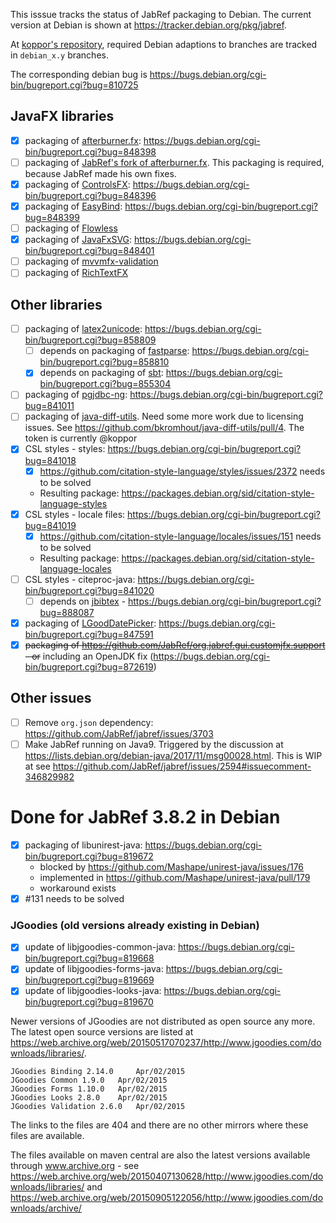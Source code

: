 This isssue tracks the status of JabRef packaging to Debian. The current version at Debian is shown at https://tracker.debian.org/pkg/jabref.

At [koppor's repository](https://github.com/koppor/jabref/), required Debian adaptions to branches are tracked in `debian_x.y` branches.

The corresponding debian bug is https://bugs.debian.org/cgi-bin/bugreport.cgi?bug=810725

## JavaFX libraries

- [x] packaging of [afterburner.fx](http://afterburner.adam-bien.com/): https://bugs.debian.org/cgi-bin/bugreport.cgi?bug=848398
- [ ] packaging of [JabRef's fork of afterburner.fx](https://github.com/JabRef/afterburner.fx).
  This packaging is required, because JabRef made his own fixes.
- [x] packaging of [ControlsFX](http://fxexperience.com/controlsfx/): https://bugs.debian.org/cgi-bin/bugreport.cgi?bug=848396
- [x] packaging of [EasyBind](https://github.com/TomasMikula/EasyBind): https://bugs.debian.org/cgi-bin/bugreport.cgi?bug=848399
- [ ] packaging of [Flowless](https://github.com/TomasMikula/Flowless)
- [x] packaging of [JavaFxSVG](https://github.com/codecentric/javafxsvg): https://bugs.debian.org/cgi-bin/bugreport.cgi?bug=848401
- [ ] packaging of [mvvmfx-validation](https://github.com/sialcasa/mvvmFX/tree/develop/mvvmfx-validation)
- [ ] packaging of [RichTextFX](https://github.com/TomasMikula/RichTextFX)

## Other libraries

- [ ] packaging of [latex2unicode](https://github.com/tomtung/latex2unicode): https://bugs.debian.org/cgi-bin/bugreport.cgi?bug=858809
  - [ ] depends on packaging of [fastparse](https://github.com/lihaoyi/fastparse): https://bugs.debian.org/cgi-bin/bugreport.cgi?bug=858810
  - [x] depends on packaging of [sbt](https://github.com/sbt/sbt): https://bugs.debian.org/cgi-bin/bugreport.cgi?bug=855304
- [ ] packaging of [pgjdbc-ng](http://impossibl.github.io/pgjdbc-ng/): https://bugs.debian.org/cgi-bin/bugreport.cgi?bug=841011
- [ ] packaging of [java-diff-utils](https://github.com/bkromhout/java-diff-utils/). Need some more work due to licensing issues. See https://github.com/bkromhout/java-diff-utils/pull/4. The token is currently @koppor
- [x] CSL styles - styles: https://bugs.debian.org/cgi-bin/bugreport.cgi?bug=841018 
  - [x] https://github.com/citation-style-language/styles/issues/2372 needs to be solved
  - Resulting package: https://packages.debian.org/sid/citation-style-language-styles
- [x] CSL styles - locale files: https://bugs.debian.org/cgi-bin/bugreport.cgi?bug=841019
  - [x] https://github.com/citation-style-language/locales/issues/151 needs to be solved
  - Resulting package: https://packages.debian.org/sid/citation-style-language-locales
- [ ] CSL styles - citeproc-java: https://bugs.debian.org/cgi-bin/bugreport.cgi?bug=841020
  - [ ] depends on [jbibtex](https://github.com/jbibtex/jbibtex) - https://bugs.debian.org/cgi-bin/bugreport.cgi?bug=888087
- [x] packaging of [LGoodDatePicker](https://github.com/LGoodDatePicker/LGoodDatePicker): https://bugs.debian.org/cgi-bin/bugreport.cgi?bug=847591
- [x] <s>packaging of https://github.com/JabRef/org.jabref.gui.customjfx.support - or</s> including an OpenJDK fix (https://bugs.debian.org/cgi-bin/bugreport.cgi?bug=872619)

## Other issues

- [ ] Remove `org.json` dependency: https://github.com/JabRef/jabref/issues/3703
- [ ] Make JabRef running on Java9. Triggered by the discussion at https://lists.debian.org/debian-java/2017/11/msg00028.html. This is WIP at see https://github.com/JabRef/jabref/issues/2594#issuecomment-346829982

# Done for JabRef 3.8.2 in Debian

- [x] packaging of libunirest-java: https://bugs.debian.org/cgi-bin/bugreport.cgi?bug=819672 
  - blocked by https://github.com/Mashape/unirest-java/issues/176 
  - implemented in https://github.com/Mashape/unirest-java/pull/179
  - workaround exists
- [x] #131 needs to be solved

### JGoodies (old versions already existing in Debian)
- [x] update of  libjgoodies-common-java: https://bugs.debian.org/cgi-bin/bugreport.cgi?bug=819668 
- [x] update of  libjgoodies-forms-java: https://bugs.debian.org/cgi-bin/bugreport.cgi?bug=819669 
- [x] update of  libjgoodies-looks-java: https://bugs.debian.org/cgi-bin/bugreport.cgi?bug=819670 

Newer versions of JGoodies are not distributed as open source any more. The latest open source versions are listed at https://web.archive.org/web/20150517070237/http://www.jgoodies.com/downloads/libraries/.

```
JGoodies Binding 2.14.0     Apr/02/2015
JGoodies Common 1.9.0   Apr/02/2015
JGoodies Forms 1.10.0   Apr/02/2015
JGoodies Looks 2.8.0    Apr/02/2015
JGoodies Validation 2.6.0   Apr/02/2015
```

The links to the files are 404 and there are no other mirrors where these files are available.

The files available on maven central are also the latest versions available through www.archive.org - see https://web.archive.org/web/20150407130628/http://www.jgoodies.com/downloads/libraries/ and https://web.archive.org/web/20150905122056/http://www.jgoodies.com/downloads/archive/
